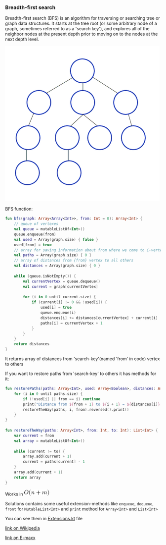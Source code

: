 ### Breadth-first search

Breadth-first search (BFS) is an algorithm for traversing or searching tree or graph data structures. It starts at the tree root (or some arbitrary node of a graph, sometimes referred to as a 'search key'), and explores all of the neighbor nodes at the present depth prior to moving on to the nodes at the next depth level.

![alt-text](https://github.com/ZangievM/kotlin_algo/blob/master/src/bfs/images/bfs.gif)

BFS function:
``` kotlin
fun bfs(graph: Array<Array<Int>>, from: Int = 0): Array<Int> {
    // queue of vertexes
    val queue = mutableListOf<Int>()
    queue.enqueue(from)
    val used = Array(graph.size) { false }
    used[from] = true
    // array for saving information about from where we come to i-vertex
    val paths = Array(graph.size) { 0 }
    // array of distances from {from} vertex to all others
    val distances = Array(graph.size) { 0 }

    while (queue.isNotEmpty()) {
        val currentVertex = queue.dequeue()
        val current = graph[currentVertex]

        for (i in 0 until current.size) {
            if (current[i] != 0 && !used[i]) {
                used[i] = true
                queue.enqueue(i)
                distances[i] += distances[currentVertex] + current[i]
                paths[i] = currentVertex + 1
            }
        }
    }
    return distances
}
```

It returns array of distances from 'search-key'(named 'from' in code) vertex to others

If you want to restore paths from 'search-key' to others it has methods for it:
``` kotlin
fun restorePaths(paths: Array<Int>, used: Array<Boolean>, distances: Array<Int>, from: Int = 0) {
    for (i in 0 until paths.size) {
        if (!used[i] || from == i) continue
        print("Distance from ${from + 1} to ${i + 1} = ${distances[i]} -> ")
        restoreTheWay(paths, i, from).reversed().print()
    }
}

fun restoreTheWay(paths: Array<Int>, from: Int, to: Int): List<Int> {
    var current = from
    val array = mutableListOf<Int>()

    while (current != to) {
        array.add(current + 1)
        current = paths[current] - 1
    }
    array.add(current + 1)
    return array
}
```
Works in ![alt-text](https://github.com/ZangievM/kotlin_algo/blob/master/src/bfs/images/n+m.png)

Solutions contains some useful extension-methods like `enqueue`, `dequeue`, `front` for `MutableList<Int>` and `print` method for `Array<Int>` and `List<Int>`

You can see them in [Extensions.kt](https://github.com/ZangievM/kotlin_algo/blob/master/src/bfs/) file

[link on Wikipedia](https://en.wikipedia.org/wiki/Breadth-first_search)

[link on E-maxx](https://e-maxx.ru/algo/bfs)